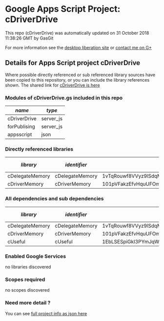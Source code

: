 # Google Apps Script Project: cDriverDrive
This repo (cDriverDrive) was automatically updated on 31 October 2018 11:38:26 GMT by GasGit

For more information see the [desktop liberation site](http://ramblings.mcpher.com/Home/excelquirks/drivesdk/gettinggithubready "desktop liberation") or [contact me on G+](https://plus.google.com/+BruceMcpherson "Bruce McPherson - GDE")
## Details for Apps Script project cDriverDrive
Where possible directly referenced or sub referenced library sources have been copied to this repository, or you can include the library references shown. 
The shared link for [cDriverDrive is here](https://script.google.com/d/1ss0gwqczeLddH0pqwzB-VntGbMZzEh3DgUMwCpMYAhTGqXJFkZzBihd4/edit?usp=sharing "open in the GAS IDE")

### Modules of cDriverDrive.gs included in this repo
*name*|*type*
--- | --- 
cDriverDrive| server_js
forPublising| server_js
appsscript| json
### Directly referenced libraries
*library*|*identifier*|*key*|*version*|*dev mode*|*source*|
--- | --- | --- | --- | --- | --- 
cDelegateMemory| cDelegateMemory|1vTqRouwf8VVyz9lSdqMBhfuqUM0po3GQCwfjbTlCqOKB2QjGAFbum0dL|12|no|[here](libraries/cDelegateMemory "library source")
cDriverMemory| cDriverMemory|101pVFakzEfvHquUFOmZafAzfBAGSotgH56IqVcGmWNBu7J0sweklqyCB|12|no|[here](libraries/cDriverMemory "library source")
### All dependencies and sub dependencies
*library*|*identifier*|*key*|*version*|*dev mode*|*source*|
--- | --- | --- | --- | --- | --- 
cDelegateMemory| cDelegateMemory|1vTqRouwf8VVyz9lSdqMBhfuqUM0po3GQCwfjbTlCqOKB2QjGAFbum0dL|12|no|[here](libraries/cDelegateMemory "library source")
cDriverMemory| cDriverMemory|101pVFakzEfvHquUFOmZafAzfBAGSotgH56IqVcGmWNBu7J0sweklqyCB|12|no|[here](libraries/cDriverMemory "library source")
cUseful| cUseful|1EbLSESpiGkI3PYmJqWh3-rmLkYKAtCNPi1L2YCtMgo2Ut8xMThfJ41Ex|77|no|[here](libraries/cUseful "library source")
### Enabled Google Services
no libraries discovered
### Scopes required
no scopes discovered
### Need more detail ?
You can see [full project info as json here](info.json)
